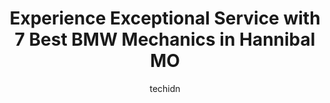 ---
layout: ampstory
image: https://images.unsplash.com/photo-1575052159402-d23d4fab400c?ixlib=rb-4.0.3&ixid=MnwxMjA3fDB8MHxwaG90by1wYWdlfHx8fGVufDB8fHx8&auto=format&fit=crop&w=640&h=853&q=80
author: techidn
featured: false
description: Experience the excellence of automotive service by visiting the 7 best BMW Mechanic in Hannibal MO, USA. With their expertise, attention to detail, and commitment to customer satisfaction, y
title: Experience Exceptional Service with 7 Best BMW Mechanics in Hannibal MO
cover:
   title: Experience Exceptional Service with 7 Best BMW Mechanics in Hannibal MO
   subtitle: Rickpate
   background: https://images.unsplash.com/photo-1575052159402-d23d4fab400c?ixlib=rb-4.0.3&ixid=MnwxMjA3fDB8MHxwaG90by1wYWdlfHx8fGVufDB8fHx8&auto=format&fit=crop&w=640&h=853&q=80

pages: 
 - layout: thirds
   top: <h1>#1 S & S Auto Repair Shop</h1>
   bottom: "<p>These guys were a life saver. My son was driving through on his way back to college from 2 states away when he stated having issues with his car. I explained to the perso</p>"
   background: https://www.knot35.com/toplist/wp-content/uploads/2023/06/best-bmw-mechanic-1-in-hannibal-mo-1685841598.jpeg
   backgroundblur: true
 - layout: thirds
   top: <h1>#2 Leblancs Automotive & Tire Shop, Inc</h1>
   bottom: "<p>1018 Mark Twain Ave, Hannibal, MO 63401, United States</p>"
   background: https://www.knot35.com/toplist/wp-content/uploads/2023/06/best-bmw-mechanic-2-in-hannibal-mo-1685841599.jpeg
   cta:
      link: https://www.knot35.com/toplist/experience-exceptional-service-with-7-best-bmw-mechanics-in-hannibal-mo/
      text: Experience Exceptional Service with 7 Best BMW Mechanics in Hannibal MO
 - layout: thirds
   top: <h1>#3 Safety Lane Auto Services</h1>
   bottom: "<p>410 Mark Twain Ave, Hannibal, MO 63401, United States</p>"
   background: https://www.knot35.com/toplist/wp-content/uploads/2023/06/best-bmw-mechanic-3-in-hannibal-mo-1685841599.jpeg
   cta:
      link: https://www.knot35.com/toplist/experience-exceptional-service-with-7-best-bmw-mechanics-in-hannibal-mo/
      text: Experience Exceptional Service with 7 Best BMW Mechanics in Hannibal MO
 - layout: thirds
   top: <h1>#4 Oakwood Automotive</h1>
   bottom: "<p>3302 Market St, Hannibal, MO 63401, United States</p>"
   background: https://images.unsplash.com/photo-1547366785-564103df7e13?ixlib=rb-4.0.3&ixid=MnwxMjA3fDB8MHxwaG90by1wYWdlfHx8fGVufDB8fHx8&auto=format&fit=crop&w=640&h=853&q=80
   cta:
      link: https://www.knot35.com/toplist/experience-exceptional-service-with-7-best-bmw-mechanics-in-hannibal-mo/
      text: Experience Exceptional Service with 7 Best BMW Mechanics in Hannibal MO
 - layout: thirds
   top: <h1>#5 Bowen Auto Body</h1>
   bottom: "<p>2719 Market St, Hannibal, MO 63401, United States</p>"
   background: https://images.unsplash.com/photo-1546497974-b213c9efb599?ixlib=rb-4.0.3&ixid=MnwxMjA3fDB8MHxwaG90by1wYWdlfHx8fGVufDB8fHx8&auto=format&fit=crop&w=640&h=853&q=80
   cta:
      link: https://www.knot35.com/toplist/experience-exceptional-service-with-7-best-bmw-mechanics-in-hannibal-mo/
      text: Experience Exceptional Service with 7 Best BMW Mechanics in Hannibal MO
 - layout: thirds
   top: <h1>#6 Swanks Auto Repair</h1>
   bottom: "<p>2929 Bowling Ave, Hannibal, MO 63401, United States</p>"
   background: https://images.unsplash.com/photo-1462556791646-c201b8241a94?ixlib=rb-4.0.3&ixid=MnwxMjA3fDB8MHxwaG90by1wYWdlfHx8fGVufDB8fHx8&auto=format&fit=crop&w=640&h=853&q=80
   cta:
      link: https://www.knot35.com/toplist/experience-exceptional-service-with-7-best-bmw-mechanics-in-hannibal-mo/
      text: Experience Exceptional Service with 7 Best BMW Mechanics in Hannibal MO
 - layout: thirds
   top: <h1>#7 Marks</h1>
   bottom: "<p>3522 Market St, Hannibal, MO 63401, United States</p>"
   background: https://images.unsplash.com/photo-1496096265110-f83ad7f96608?ixlib=rb-4.0.3&ixid=MnwxMjA3fDB8MHxwaG90by1wYWdlfHx8fGVufDB8fHx8&auto=format&fit=crop&w=640&h=853&q=80
   cta:
      link: https://www.knot35.com/toplist/experience-exceptional-service-with-7-best-bmw-mechanics-in-hannibal-mo/
      text: Experience Exceptional Service with 7 Best BMW Mechanics in Hannibal MO
 - layout: thirds
   middle: Continue reading...
   background: https://images.unsplash.com/photo-1614648718611-0635f29016cb?ixlib=rb-4.0.3&ixid=MnwxMjA3fDB8MHxwaG90by1wYWdlfHx8fGVufDB8fHx8&auto=format&fit=crop&w=640&h=853&q=80
   cta:
      link: https://www.knot35.com/toplist/experience-exceptional-service-with-7-best-bmw-mechanics-in-hannibal-mo/
      text: Experience Exceptional Service with 7 Best BMW Mechanics in Hannibal MO
      
---